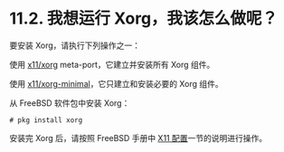 # 11.2. 我想运行 Xorg，我该怎么做呢？

要安装 Xorg，请执行下列操作之一：

使用 [x11/xorg](https://cgit.freebsd.org/ports/tree/x11/xorg/pkg-descr) meta-port，它建立并安装所有 Xorg 组件。

使用 [x11/xorg-minimal](https://cgit.freebsd.org/ports/tree/x11/xorg-minimal/pkg-descr)，它只建立和安装必要的 Xorg 组件。

从 FreeBSD 软件包中安装 Xorg：

```
# pkg install xorg
```

安装完 Xorg 后，请按照 FreeBSD 手册中 [X11 配置](https://docs.freebsd.org/en/books/handbook/#x-config)一节的说明进行操作。
